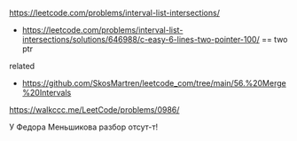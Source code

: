 https://leetcode.com/problems/interval-list-intersections/

- https://leetcode.com/problems/interval-list-intersections/solutions/646988/c-easy-6-lines-two-pointer-100/ == two ptr

related 
- https://github.com/SkosMartren/leetcode_com/tree/main/56.%20Merge%20Intervals

https://walkccc.me/LeetCode/problems/0986/

У Федора Меньшикова разбор отсут-т!
